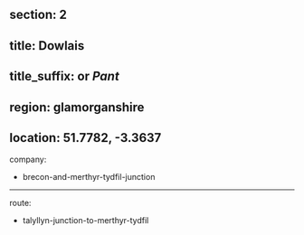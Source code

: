 section: 2
----
title: Dowlais
----
title_suffix: or *Pant*
----
region: glamorganshire
----
location: 51.7782, -3.3637
----
company:
- brecon-and-merthyr-tydfil-junction
----
route:
- talyllyn-junction-to-merthyr-tydfil
